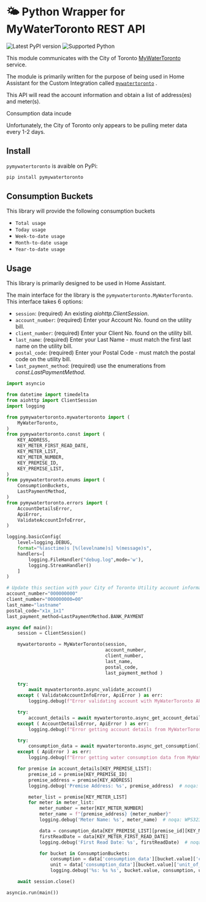 # 🌤️ Python Wrapper for MyWaterToronto REST API

![Latest PyPI version](https://img.shields.io/pypi/v/pymywatertoronto) ![Supported Python](https://img.shields.io/pypi/pyversions/pymywatertoronto)


This module communicates with the City of Toronto [MyWaterToronto](https://www.toronto.ca/services-payments/water-environment/how-to-use-less-water/mywatertoronto/) service.

The module is primarily written for the purpose of being used in Home Assistant for the Custom Integration called [`mywatertoronto`](https://github.com/davecpearce/hacs-mywatertoronto) .

This API will read the account information and obtain a list of address(es) and meter(s).  

Consumption data incude

Unfortunately, the City of Toronto only appears to be pulling meter data every 1-2 days.  

## Install

`pymywatertoronto` is avaible on PyPi:

```bash
pip install pymywatertoronto
```

## Consumption Buckets

This library will provide the following consumption buckets
* `Total usage`
* `Today usage`
* `Week-to-date usage`
* `Month-to-date usage`
* `Year-to-date usage`

## Usage

This library is primarily designed to be used in Home Assistant.

The main interface for the library is the `pymywatertoronto.MyWaterToronto`. This interface takes 6 options:

* `session`: (required) An existing *aiohttp.ClientSession*. 
* `account_number`: (required) Enter your Account No. found on the utility bill.
* `client_number`: (required) Enter your Client No. found on the utility bill.
* `last_name`: (required) Enter your Last Name - must match the first last name on the utility bill.
* `postal_code`: (required) Enter your Postal Code - must match the postal code on the utility bill.
* `last_payment_method`: (required) use the enumerations from *const.LastPaymentMethod*.

```python
import asyncio

from datetime import timedelta
from aiohttp import ClientSession
import logging

from pymywatertoronto.mywatertoronto import (
    MyWaterToronto, 
)
from pymywatertoronto.const import (
    KEY_ADDRESS,
    KEY_METER_FIRST_READ_DATE,
    KEY_METER_LIST,
    KEY_METER_NUMBER,
    KEY_PREMISE_ID,
    KEY_PREMISE_LIST, 
)
from pymywatertoronto.enums import (
    ConsumptionBuckets,
    LastPaymentMethod, 
)
from pymywatertoronto.errors import (
    AccountDetailsError,
    ApiError,
    ValidateAccountInfoError,
)

logging.basicConfig(
    level=logging.DEBUG,
    format="%(asctime)s [%(levelname)s] %(message)s",
    handlers=[
        logging.FileHandler("debug.log",mode='w'),
        logging.StreamHandler()
    ]
)

# Update this section with your City of Toronto Utility account information
account_number="000000000"
client_number="000000000=00"
last_name="lastname"
postal_code="x1x_1x1"
last_payment_method=LastPaymentMethod.BANK_PAYMENT

async def main():
    session = ClientSession()

    mywatertoronto = MyWaterToronto(session,
                                    account_number, 
                                    client_number, 
                                    last_name, 
                                    postal_code, 
                                    last_payment_method )

    try:
        await mywatertoronto.async_validate_account()
    except ( ValidateAccountInfoError, ApiError ) as err:
        logging.debug(f"Error validating account with MyWaterToronto API: {err}")

    try:
        account_details = await mywatertoronto.async_get_account_details()
    except ( AccountDetailsError, ApiError ) as err:
        logging.debug(f"Error getting account details from MyWaterToronto API: {err}")

    try:
        consumption_data = await mywatertoronto.async_get_consumption()
    except ( ApiError ) as err:
        logging.debug(f"Error getting water consumption data from MyWaterToronto API: {err}")

    for premise in account_details[KEY_PREMISE_LIST]:
        premise_id = premise[KEY_PREMISE_ID]
        premise_address = premise[KEY_ADDRESS]
        logging.debug('Premise Address: %s', premise_address)  # noqa: WPS323

        meter_list = premise[KEY_METER_LIST]
        for meter in meter_list:
            meter_number = meter[KEY_METER_NUMBER]
            meter_name = f"{premise_address} {meter_number}"
            logging.debug('Meter Name: %s', meter_name)  # noqa: WPS323

            data = consumption_data[KEY_PREMISE_LIST][premise_id][KEY_METER_LIST][meter_number]
            firstReadDate = data[KEY_METER_FIRST_READ_DATE]
            logging.debug('First Read Date: %s', firstReadDate)  # noqa: WPS323

            for bucket in ConsumptionBuckets:
                consumption = data['consumption_data'][bucket.value]['consumption']
                unit = data['consumption_data'][bucket.value]['unit_of_measure']
                logging.debug('%s: %s %s', bucket.value, consumption, unit)  # noqa: WPS323

    await session.close()

asyncio.run(main())
```